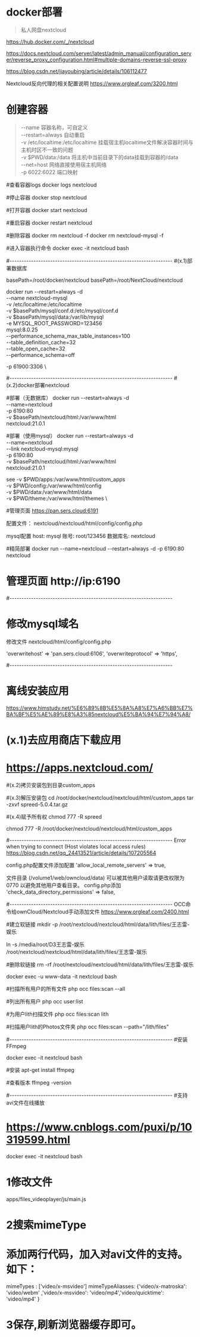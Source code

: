 # docker部署
> 私人网盘nextcloud

https://hub.docker.com/_/nextcloud

https://docs.nextcloud.com/server/latest/admin_manual/configuration_server/reverse_proxy_configuration.html#multiple-domains-reverse-ssl-proxy

https://blog.csdn.net/jiayoubing/article/details/106112477

Nextcloud反向代理的相关配置说明
https://www.orgleaf.com/3200.html


# 创建容器
> --name 容器名称，可自定义  
> --restart=always 自动重启  
> -v /etc/localtime:/etc/localtime 挂载宿主机localtime文件解决容器时间与主机时区不一致的问题  
> -v $PWD/data:/data 将主机中当前目录下的data挂载到容器的/data  
> --net=host 网络直接使用宿主机网络  
> -p 6022:6022 端口映射  
 
#查看容器logs
docker logs nextcloud

#停止容器
docker stop nextcloud

#打开容器
docker start nextcloud

#重启容器
docker restart nextcloud

#删除容器
docker rm nextcloud -f
docker rm nextcloud-mysql -f

#进入容器执行命令
docker  exec -it nextcloud bash




#--------------------------------------------------------------------
#(x.1)部署数据库

basePath=/root/docker/nextcloud
basePath=/root/NextCloud/nextcloud

docker run --restart=always -d \
--name nextcloud-mysql \
-v /etc/localtime:/etc/localtime \
-v $basePath/mysql/conf.d:/etc/mysql/conf.d \
-v $basePath/mysql/data:/var/lib/mysql \
-e MYSQL_ROOT_PASSWORD=123456 \
mysql:8.0.25 \
--performance_schema_max_table_instances=100 \
--table_definition_cache=32 \
--table_open_cache=32 \
--performance_schema=off



-p 61900:3306 \





#--------------------------------------------------------------------
#(x.2)docker部署nextcloud

#部署（无数据库）
docker run --restart=always -d \
--name=nextcloud \
-p 6190:80 \
-v $basePath/nextcloud/html:/var/www/html \
nextcloud:21.0.1




#部署（使用mysql）
docker run --restart=always -d \
--name=nextcloud \
--link nextcloud-mysql:mysql \
-p 6190:80 \
-v $basePath/nextcloud/html:/var/www/html \
nextcloud:21.0.1


see
-v $PWD/apps:/var/www/html/custom_apps \
-v $PWD/config:/var/www/html/config \
-v $PWD/data:/var/www/html/data \
-v $PWD/theme:/var/www/html/themes \

#管理页面
https://pan.sers.cloud:6191


配置文件： nextcloud/nextcloud/html/config/config.php

mysql配置
host: mysql
账号: root/123456
数据库名: nextcloud


 
#精简部署
docker run --name=nextcloud --restart=always -d -p 6190:80 nextcloud
# 管理页面 http://ip:6190





#--------------------------------------------------------------------
# 修改mysql域名

修改文件 nextcloud/html/config/config.php

  'overwritehost' => 'pan.sers.cloud:6106',
  'overwriteprotocol' => 'https',




#--------------------------------------------------------------------
# 离线安装应用
 https://www.himstudy.net/%E6%89%8B%E5%8A%A8%E7%A6%BB%E7%BA%BF%E5%AE%89%E8%A3%85nextcloud%E5%BA%94%E7%94%A8/

# (x.1)去应用商店下载应用
# https://apps.nextcloud.com/

#(x.2)拷贝安装包到目录custom_apps

#(x.3)解压安装包
cd /root/docker/nextcloud/nextcloud/html/custom_apps
tar -zxvf spreed-5.0.4.tar.gz

#(x.4)赋予所有权
chmod 777 -R spreed


chmod 777 -R /root/docker/nextcloud/nextcloud/html/custom_apps



#--------------------------------------------------------------------
Error when trying to connect (Host violates local access rules)
https://blog.csdn.net/qq_24413521/article/details/107205564

config.php配置文件添加配置
'allow_local_remote_servers' => true,




文件目录 (/volume1/web/owncloud/data) 可以被其他用户读取请更改权限为 0770 以避免其他用户查看目录。
config.php添加
'check_data_directory_permissions' => false,






#--------------------------------------------------------------------
OCC命令给ownCloud/Nextcloud手动添加文件
https://www.orgleaf.com/2400.html



#建立软链接
mkdir -p /root/nextcloud/nextcloud/html/data/lith/files/王志雷-娱乐 

ln -s /media/root/D3王志雷-娱乐 /root/nextcloud/nextcloud/html/data/lith/files/王志雷-娱乐 

#删除软链接
rm -rf /root/nextcloud/nextcloud/html/data/lith/files/王志雷-娱乐 



docker  exec -u www-data -it nextcloud bash

#扫描所有用户的所有文件
php occ files:scan --all 

#列出所有用户
php occ user:list


#为用户lith扫描文件
php occ files:scan lith

#扫描用户lith的Photos文件夹
php occ files:scan --path="/lith/files"


#--------------------------------------------------------------------
#安装FFmpeg

docker exec -it nextcloud bash

#安装
apt-get install ffmpeg

#查看版本 
ffmpeg -version


#--------------------------------------------------------------------
#支持avi文件在线播放
# https://www.cnblogs.com/puxi/p/10319599.html

docker exec -it nextcloud bash

# 1修改文件
apps/files_videoplayer/js/main.js

# 2搜索mimeType
# 添加两行代码，加入对avi文件的支持。如下：
mimeTypes : ['video/x-msvideo']
mimeTypeAliasses: {'video/x-matroska': 'video/webm' ,'video/x-msvideo': 'video/mp4','video/quicktime': 'video/mp4' }

# 3保存,刷新浏览器缓存即可。








